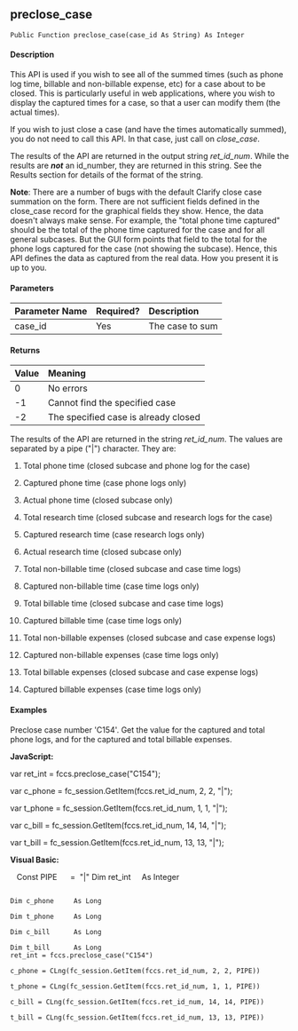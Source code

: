 preclose_case
-------------

```
Public Function preclose_case(case_id As String) As Integer
```

#### Description

This API is used if you wish to see all of the summed times (such as phone log time, billable and non-billable expense, etc) for a case about to be closed. This is particularly useful in web applications, where you wish to display the captured times for a case, so that a user can modify them (the actual times).

If you wish to just close a case (and have the times automatically summed), you do not need to call this API. In that case, just call on _close_case_.

The results of the API are returned in the output string _ret_id_num_. While the results are **_not_** an id_number, they are returned in this string. See the Results section for details of the format of the string.

**Note**: There are a number of bugs with the default Clarify close case summation on the form. There are not sufficient fields defined in the close_case record for the graphical fields they show. Hence, the data doesn't always make sense. For example, the "total phone time captured" should be the total of the phone time captured for the case and for all general subcases. But the GUI form points that field to the total for the phone logs captured for the case (not showing the subcase). Hence, this API defines the data as captured from the real data. How you present it is up to you.

#### Parameters

| Parameter Name | Required? | Description |
|:--- |:--- |:--- |
| case_id | Yes | The case to sum |

#### Returns

| Value | Meaning |
|:--- |:--- |
| 0 | No errors |
| -1 | Cannot find the specified case |
| -2 | The specified case is already closed |

The results of the API are returned in the string _ret_id_num_. The values are separated by a pipe ("|") character. They are:

1) Total phone time (closed subcase and phone log for the case)

2) Captured phone time (case phone logs only)

3) Actual phone time (closed subcase only)

4) Total research time (closed subcase and research logs for the case)

5) Captured research time (case research logs only)

6) Actual research time (closed subcase only)

7) Total non-billable time (closed subcase and case time logs)

8) Captured non-billable time (case time logs only)

9) Total billable time (closed subcase and case time logs)

10) Captured billable time (case time logs only)

11) Total non-billable expenses (closed subcase and case expense logs)

12) Captured non-billable expenses (case time logs only)

13) Total billable expenses (closed subcase and case expense logs)

14) Captured billable expenses (case time logs only)

#### Examples

Preclose case number 'C154'. Get the value for the captured and total phone logs, and for the captured and total billable expenses.

**JavaScript:**

var ret_int = fccs.preclose_case("C154");

var c_phone = fc_session.GetItem(fccs.ret_id_num, 2, 2, "|");

var t_phone = fc_session.GetItem(fccs.ret_id_num, 1, 1, "|");

var c_bill = fc_session.GetItem(fccs.ret_id_num, 14, 14, "|");

var t_bill = fc_session.GetItem(fccs.ret_id_num, 13, 13, "|");

**Visual Basic:**

   Const PIPE      =  "|"
     Dim ret_int     As Integer
```

Dim c_phone     As Long

Dim t_phone     As Long

Dim c_bill      As Long

Dim t_bill      As Long  
ret_int = fccs.preclose_case("C154")

c_phone = CLng(fc_session.GetItem(fccs.ret_id_num, 2, 2, PIPE))

t_phone = CLng(fc_session.GetItem(fccs.ret_id_num, 1, 1, PIPE))

c_bill = CLng(fc_session.GetItem(fccs.ret_id_num, 14, 14, PIPE))

t_bill = CLng(fc_session.GetItem(fccs.ret_id_num, 13, 13, PIPE))